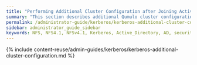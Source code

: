 ```yaml
---
title: "Performing Additional Cluster Configuration after Joining Active Directory"
summary: "This section describes additional Qumulo cluster configuration that can affect the behavior of NFSv4.1 with Kerberos."
permalink: /administrator-guide/kerberos/kerberos-additional-cluster-configuration.html
sidebar: administrator_guide_sidebar
keywords: NFS, NFS4.1, NFSv4.1, Kerberos, Active_Directory, AD, security, security_settings, AUTH_SYS, AUTH_KRB5, AUTH_KRB5P, AUTH_KRB5I
---
```


{% include content-reuse/admin-guides/kerberos/kerberos-additional-cluster-configuration.md %}
